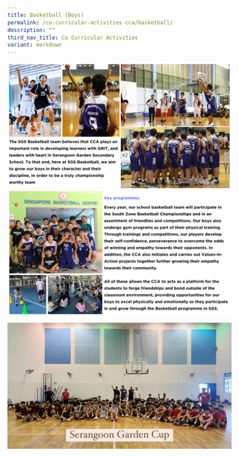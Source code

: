 ```yaml
---
title: Basketball (Boys)
permalink: /co-curricular-activities-cca/basketball/
description: ""
third_nav_title: Co Curricular Activities
variant: markdown
---
```

![](/images/basketball__1_.png)
![](/images/basketball__2_.png)

![](/images/basketball2024_3_.jpg)